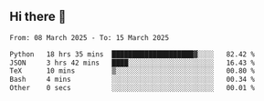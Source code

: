## Hi there 👋

<!--
**Bojupi/Bojupi** is a ✨ _special_ ✨ repository because its `README.md` (this file) appears on your GitHub profile.

Here are some ideas to get you started:

- 🔭 I’m currently working on ...
- 🌱 I’m currently learning ...
- 👯 I’m looking to collaborate on ...
- 🤔 I’m looking for help with ...
- 💬 Ask me about ...
- 📫 How to reach me: ...
- 😄 Pronouns: ...
- ⚡ Fun fact: ...
-->

<!--START_SECTION:waka-->

```txt
From: 08 March 2025 - To: 15 March 2025

Python   18 hrs 35 mins  ████████████████████▓░░░░   82.42 %
JSON     3 hrs 42 mins   ████░░░░░░░░░░░░░░░░░░░░░   16.43 %
TeX      10 mins         ▒░░░░░░░░░░░░░░░░░░░░░░░░   00.80 %
Bash     4 mins          ░░░░░░░░░░░░░░░░░░░░░░░░░   00.34 %
Other    0 secs          ░░░░░░░░░░░░░░░░░░░░░░░░░   00.01 %
```

<!--END_SECTION:waka-->
